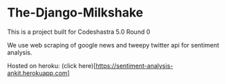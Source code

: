 # The-Django-Milkshake
This is a project built for Codeshastra 5.0 Round 0

We use web scraping of google news and tweepy twitter api for sentiment analysis.

Hosted on heroku: (click here)[https://sentiment-analysis-ankit.herokuapp.com]
